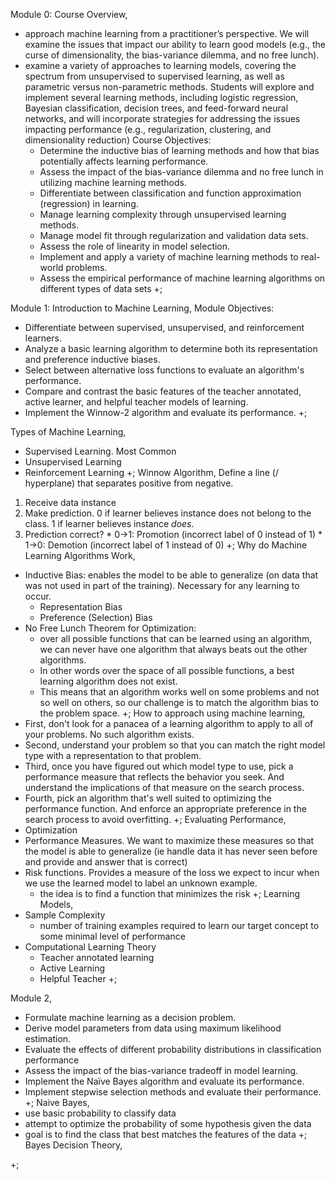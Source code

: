 Module 0: Course Overview,
  - approach machine learning from a practitioner’s perspective. We will examine the issues that impact our ability to learn good models (e.g., the curse of dimensionality, the bias-variance dilemma, and no free lunch).
  - examine a variety of approaches to learning models, covering the spectrum from unsupervised to supervised learning, as well as parametric versus non-parametric methods. Students will explore and implement several learning methods, including logistic regression, Bayesian classification, decision trees, and feed-forward neural networks, and will incorporate strategies for addressing the issues impacting performance (e.g., regularization, clustering, and dimensionality reduction)
  Course Objectives:
    - Determine the inductive bias of learning methods and how that bias potentially affects learning performance.
    - Assess the impact of the bias-variance dilemma and no free lunch in utilizing machine learning methods.
    - Differentiate between classification and function approximation (regression) in learning.
    - Manage learning complexity through unsupervised learning methods.
    - Manage model fit through regularization and validation data sets.
    - Assess the role of linearity in model selection.
    - Implement and apply a variety of machine learning methods to real-world problems.
    - Assess the empirical performance of machine learning algorithms on different types of data sets
  +;

Module 1: Introduction to Machine Learning,
  Module Objectives:
  - Differentiate between supervised, unsupervised, and reinforcement learners.
  - Analyze a basic learning algorithm to determine both its representation and preference inductive biases.
  - Select between alternative loss functions to evaluate an algorithm's performance.
  - Compare and contrast the basic features of the teacher annotated, active learner, and helpful teacher models of learning.
  - Implement the Winnow-2 algorithm and evaluate its performance.
  +;

Types of Machine Learning,
  - Supervised Learning. Most Common
  - Unsupervised Learning
  - Reinforcement Learning
  +;
Winnow Algorithm,
  Define a line (/ hyperplane) that separates positive from negative.
  1. Receive data instance
  2. Make prediction. 0 if learner believes instance does not belong to the class. 1 if learner believes instance _does_.
  3. Prediction correct?
    * 0->1: Promotion (incorrect label of 0 instead of 1)
    * 1->0: Demotion (incorrect label of 1 instead of 0)
  +;
Why do Machine Learning Algorithms Work,
  - Inductive Bias: enables the model to be able to generalize (on data that was not used in part of the training). Necessary for any learning to occur.
    - Representation Bias
    - Preference (Selection) Bias
  - No Free Lunch Theorem for Optimization:
    - over all possible functions that can be learned using an algorithm, we can never have one algorithm that always beats out the other algorithms.
    - In other words over the space of all possible functions, a best learning algorithm does not exist.
    - This means that an algorithm works well on some problems and not so well on others, so our challenge is to match the algorithm bias to the problem space.
  +;
How to approach using machine learning,
  - First, don't look for a panacea of a learning algorithm to apply to all of your problems. No such algorithm exists.
  - Second, understand your problem so that you can match the right model type with a representation to that problem.
  - Third, once you have figured out which model type to use, pick a performance measure that reflects the behavior you seek. And understand the implications of that measure on the search process.
  - Fourth, pick an algorithm that's well suited to optimizing the performance function. And enforce an appropriate preference in the search process to avoid overfitting.
  +;
Evaluating Performance,
  - Optimization
  - Performance Measures. We want to maximize these measures so that the model is able to generalize (ie handle data it has never seen before and provide and answer that is correct)
  - Risk functions. Provides a measure of the loss we expect to incur when we use the learned model to label an unknown example.
    - the idea is to find a function that minimizes the risk
  +;
Learning Models,
  - Sample Complexity
    - number of training examples required to learn our target concept to some minimal level of performance
  - Computational Learning Theory
    - Teacher annotated learning
    - Active Learning
    - Helpful Teacher
  +;

Module 2,
  - Formulate machine learning as a decision problem.
  - Derive model parameters from data using maximum likelihood estimation.
  - Evaluate the effects of different probability distributions in classification performance
  - Assess the impact of the bias-variance tradeoff in model learning.
  - Implement the Naïve Bayes algorithm and evaluate its performance.
  - Implement stepwise selection methods and evaluate their performance.
  +;
Naive Bayes,
  - use basic probability to classify data
  - attempt to optimize the probability of some hypothesis given the data
  - goal is to find the class that best matches the features of the data
  +;
Bayes Decision Theory,

  +;
